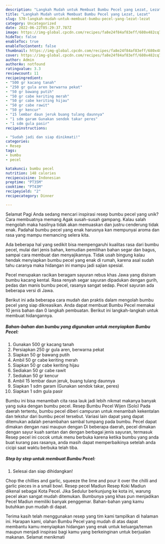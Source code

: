 ```yaml
---
description: "Langkah Mudah untuk Membuat Bumbu Pecel yang Lezat, Lezat"
title: "Langkah Mudah untuk Membuat Bumbu Pecel yang Lezat, Lezat"
slug: 570-langkah-mudah-untuk-membuat-bumbu-pecel-yang-lezat-lezat
category: Uncategorized
date: 2022-06-22T05:29:37.787Z
image: https://img-global.cpcdn.com/recipes/fa8e24f84af83eff/680x482cq70/bumbu-pecel-foto-resep-utama.jpg
hideToc: false
enableToc: true
enableTocContent: false
thumbnail: https://img-global.cpcdn.com/recipes/fa8e24f84af83eff/680x482cq70/bumbu-pecel-foto-resep-utama.jpg
cover: https://img-global.cpcdn.com/recipes/fa8e24f84af83eff/680x482cq70/bumbu-pecel-foto-resep-utama.jpg
author: Admin
authorAv: notfound
ratingvalue: 3.3
reviewcount: 11
recipeingredient:
- "500 gr kacang tanah"
- "250 gr gula aren berwarna pekat"
- "50 gr bawang putih"
- "50 gr cabe keriting merah"
- "50 gr cabe keriting hijau"
- "50 gr cabe rawit"
- "50 gr kencur"
- "15 lembar daun jeruk buang tulang daunnya"
- "1 sdm garam Gunakan sendok takar peres"
- "1 sdm gula pasir"
recipeinstructions:

- "Sudah jadi dan siap dinikmati!"
categories:
- Resep
tags:
- bumbu
- pecel

katakunci: bumbu pecel 
nutrition: 148 calories
recipecuisine: Indonesian
preptime: "PT35M"
cooktime: "PT43M"
recipeyield: "2"
recipecategory: Dinner

---
```



Selamat Pagi Anda sedang mencari inspirasi resep bumbu pecel yang unik? Cara membuatnya memang Agak susah-susah gampang. Kalau salah mengolah maka hasilnya tidak akan memuaskan dan justru cenderung tidak enak. Padahal bumbu pecel yang enak harusnya kan mempunyai aroma dan rasa yang mampu memancing selera kita.


Ada beberapa hal yang sedikit bisa mempengaruhi kualitas rasa dari bumbu pecel, mulai dari jenis bahan, kemudian pemilihan bahan segar dan bagus, sampai cara membuat dan menyajikannya. Tidak usah bingung kalau hendak menyiapkan bumbu pecel yang enak di rumah, karena asal sudah tahu caranya maka hidangan ini mampu jadi sajian spesial.

Pecel merupakan racikan beragam sayuran rebus khas Jawa yang disiram bumbu kacang kental. Rasa renyah segar sayuran dipadukan dengan gurih, pedas dan manis bumbu pecel, rasanya sangat sedap. Pecel sayuran ada beberapa versi di Jawa.


Berikut ini ada beberapa cara mudah dan praktis dalam mengolah bumbu pecel yang siap dikreasikan. Anda dapat membuat Bumbu Pecel memakai 10 jenis bahan dan 0 langkah pembuatan. Berikut ini langkah-langkah untuk membuat hidangannya.

<!--inarticleads1-->

##### Bahan-bahan dan bumbu yang digunakan untuk menyiapkan Bumbu Pecel:

1. Gunakan 500 gr kacang tanah
1. Persiapkan 250 gr gula aren, berwarna pekat
1. Siapkan 50 gr bawang putih
1. Ambil 50 gr cabe keriting merah
1. Siapkan 50 gr cabe keriting hijau
1. Sediakan 50 gr cabe rawit
1. Sediakan 50 gr kencur
1. Ambil 15 lembar daun jeruk, buang tulang daunnya
1. Siapkan 1 sdm garam (Gunakan sendok takar, peres)
1. Siapkan 1 sdm gula pasir


Bumbu ini bisa menambah cita rasa lauk jadi lebih nikmat makanya banyak yang suka dengan bumbu pecel. Resep Bumbu Pecel Wijen (Solo) Pada daerah tertentu, bumbu pecel diberi campuran untuk menambah kekentalan dan tekstur dari bumbu pecel tersebut. Variasi lain dapat yang dapat ditemukan adalah penambahan sambal tumpang pada bumbu. Pecel dapat dimakan dengan nasi maupun dengan Di beberapa daerah, pecel dimakan dengan sayur kuah santan dan dengan berbagai jenis sayuran, termasuk Resep pecel ini cocok untuk menu berbuka karena ketika bumbu yang anda buat kurang pas rasanya, anda masih dapat memperbaikinya setelah anda cicipi saat waktu berbuka telah tiba. 

<!--inarticleads2-->

##### Step by step untuk membuat Bumbu Pecel:


1. Selesai dan siap dihidangkan!

Chop the chillies and garlic, squeeze the lime and pour it over the chilli and garlic pieces in a small bowl. Resep pecel Madiun Resep Koki Madiun dikenal sebagai Kota Pecel. Jika Sedulur berkunjung ke kota ini, warung pecel akan sangat mudah ditemukan. Bumbunya yang khas pun menjadikan Pecel Madiun memiliki banyak penggemar. Bahan-bahan yang kamu butuhkan pun mudah di dapat. 

Terima kasih telah menggunakan resep yang tim kami tampilkan di halaman ini. Harapan kami, olahan Bumbu Pecel yang mudah di atas dapat membantu kamu menyiapkan hidangan yang enak untuk keluarga/teman maupun menjadi inspirasi bagi kamu yang berkeinginan untuk berjualan makanan. Selamat menikmati
